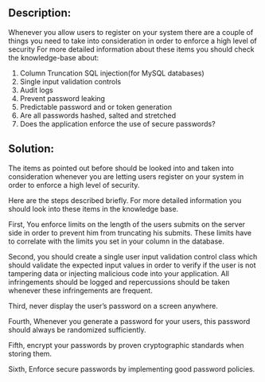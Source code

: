 ## Description:

Whenever you allow users to register on your system there are a couple of things you need
to take into consideration in order to enforce a high level of security
For more detailed information about these items you should check the knowledge-base about:

1.	Column Truncation SQL injection(for MySQL databases)
2.	Single input validation controls
3.	Audit logs
4.	Prevent password leaking
5.	Predictable password and or token generation
6.	Are all passwords hashed, salted and stretched
7.	Does the application enforce the use of secure passwords?


## Solution:

The items as pointed out before should be looked into and taken into consideration
whenever you are letting users register on your system in order to enforce a
high level of security.

Here are the steps described briefly.
For more detailed information you should look into these items in the knowledge base.

First, You enforce limits on the length of the users submits on the server side in order
to prevent him from truncating his submits. These limits have to correlate with the limits
you set in your column in the database.

Second, you should create a single user input validation control class which should
validate the expected input values in order to verify if the user is not tampering data
or injecting malicious code into your application. All infringements should be logged
and repercussions should be taken whenever these infringements are frequent.

Third, never display the user’s password on a screen anywhere.

Fourth, Whenever you generate a password for your users, this password should always
be randomized sufficiently.

Fifth, encrypt your passwords by proven cryptographic standards when storing them.

Sixth, Enforce secure passwords by implementing good password policies.
